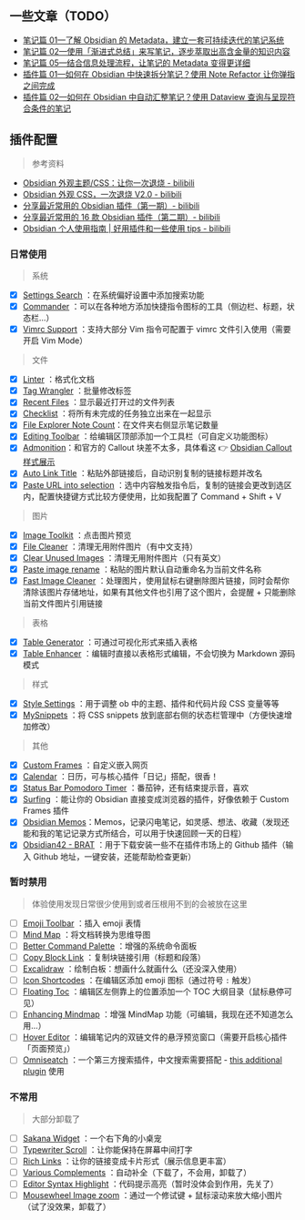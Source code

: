 ## 一些文章（TODO）

- [笔记篇 01—了解 Obsidian 的 Metadata，建立一套可持续迭代的笔记系统](https://medium.com/pm%E7%9A%84%E7%94%9F%E7%94%A2%E5%8A%9B%E5%B7%A5%E5%85%B7%E7%AE%B1/obsidian-%E4%BD%BF%E7%94%A8%E6%95%99%E5%AD%B8-%E7%AD%86%E8%A8%98%E7%AF%87-01-%E4%BA%86%E8%A7%A3-obsidian-%E7%9A%84-metadata-f8602bbddade)
- [笔记篇 02—使用「渐进式总结」来写笔记，逐步萃取出高含金量的知识内容](https://medium.com/pm%E7%9A%84%E7%94%9F%E7%94%A2%E5%8A%9B%E5%B7%A5%E5%85%B7%E7%AE%B1/obsidian-%E4%BD%BF%E7%94%A8%E6%95%99%E5%AD%B8-%E7%AD%86%E8%A8%98%E7%AF%87-02-%E4%BD%BF%E7%94%A8-%E6%BC%B8%E9%80%B2%E5%BC%8F%E7%B8%BD%E7%B5%90-%E4%BE%86%E5%AF%AB%E7%AD%86%E8%A8%98-%E5%BB%BA%E7%AB%8B%E4%B8%80%E5%A5%97%E5%8F%AF%E6%8C%81%E7%BA%8C%E8%BF%AD%E4%BB%A3%E7%9A%84%E7%AD%86%E8%A8%98%E7%B3%BB%E7%B5%B1-f34f069f99a)
- [笔记篇 05—结合信息处理流程，让笔记的 Metadata 变得更详细](https://medium.com/pm%E7%9A%84%E7%94%9F%E7%94%A2%E5%8A%9B%E5%B7%A5%E5%85%B7%E7%AE%B1/obsidian-%E4%BD%BF%E7%94%A8%E6%95%99%E5%AD%B8-%E7%AD%86%E8%A8%98%E7%AF%87-05-%E7%B5%90%E5%90%88%E8%B3%87%E8%A8%8A%E8%99%95%E7%90%86%E6%B5%81%E7%A8%8B-e6a953438f43)
- [插件篇 01—如何在 Obsidian 中快速拆分笔记？使用 Note Refactor 让你弹指之间完成](https://medium.com/pm%E7%9A%84%E7%94%9F%E7%94%A2%E5%8A%9B%E5%B7%A5%E5%85%B7%E7%AE%B1/obsidian-%E4%BD%BF%E7%94%A8%E6%95%99%E5%AD%B8-%E6%8F%92%E4%BB%B6%E7%AF%87-01-%E5%A6%82%E4%BD%95%E5%9C%A8-obsidian-%E4%B8%AD%E5%BF%AB%E9%80%9F%E6%8B%86%E5%88%86%E7%AD%86%E8%A8%98-33ac54fbe4c7)
- [插件篇 02—如何在 Obsidian 中自动汇整笔记？使用 Dataview 查询与呈现符合条件的笔记](https://medium.com/pm%E7%9A%84%E7%94%9F%E7%94%A2%E5%8A%9B%E5%B7%A5%E5%85%B7%E7%AE%B1/obsidian-%E4%BD%BF%E7%94%A8%E6%95%99%E5%AD%B8-%E6%8F%92%E4%BB%B6%E7%AF%87-02-%E5%A6%82%E4%BD%95%E5%9C%A8-obsidian-%E4%B8%AD%E8%87%AA%E5%8B%95-%E5%BD%99%E6%95%B4%E7%AD%86%E8%A8%98-8d90b5e44f6a)

## 插件配置

> 参考资料

- [Obsidian 外观主题/CSS：让你一次退烧 - bilibili](https://www.bilibili.com/video/BV1KP4y1B7bd/)
- [Obsidian 外观 CSS，一次退烧 V2.0 - bilibili](https://www.bilibili.com/video/BV1uR4y127UT/?vd_source=b5ea3571072cc2ede537c6c80700c963)
- [分享最近常用的 Obsidian 插件（第一期）- bilibili](https://www.bilibili.com/video/BV1cs4y1H77h/)
- [分享最近常用的 16 款 Obsidian 插件（第二期）- bilibili](https://www.bilibili.com/video/BV1es4y1N7Mb/)
- [Obsidian 个人使用指南 | 好用插件和一些使用 tips - bilibili](https://www.bilibili.com/video/BV1gh411E7f7/)

### 日常使用

> 系统

- [x] [Settings Search](https://github.com/javalent/settings-search) ：在系统偏好设置中添加搜索功能
- [x] [Commander](https://github.com/phibr0/obsidian-commander) ：可以在各种地方添加快捷指令图标的工具（侧边栏、标题，状态栏…）
- [x] [Vimrc Support](https://github.com/esm7/obsidian-vimrc-support) ：支持大部分 Vim 指令可配置于 vimrc 文件引入使用（需要开启 Vim Mode）

> 文件

- [x] [Linter](https://github.com/platers/obsidian-linter) ：格式化文档
- [x] [Tag Wrangler](https://github.com/pjeby/tag-wrangler) ：批量修改标签
- [x] [Recent Files](https://github.com/tgrosinger/recent-files-obsidian) ：显示最近打开过的文件列表
- [x] [Checklist](https://github.com/delashum/obsidian-checklist-plugin) ：将所有未完成的任务独立出来在一起显示
- [x] [File Explorer Note Count](https://github.com/ozntel/file-explorer-note-count)：在文件夹右侧显示笔记数量
- [x] [Editing Toolbar](https://github.com/cumany/obsidian-editing-toolbar) ：给编辑区顶部添加一个工具栏（可自定义功能图标）
- [x] [Admonition](https://github.com/javalent/admonitions)：和官方的 Callout 块差不太多，具体看这 👉 [Obsidian Callout 样式展示](obsidian-callout.md)
- [x] [Auto Link Title](https://github.com/zolrath/obsidian-auto-link-title) ：粘贴外部链接后，自动识别复制的链接标题并改名
- [x] [Paste URL into selection](https://github.com/denolehov/obsidian-url-into-selection) ：选中内容触发指令后，复制的链接会更改到选区内，配置快捷键方式比较方便使用，比如我配置了 Command + Shift + V

> 图片

- [x] [Image Toolkit](https://github.com/sissilab/obsidian-image-toolkit/blob/master/README_cn.md) ：点击图片预览
- [x] [File Cleaner](https://github.com/Johnson0907/obsidian-file-cleaner) ：清理无用附件图片（有中文支持）
- [x] [Clear Unused Images](https://github.com/ozntel/oz-clear-unused-images-obsidian) ：清理无用附件图片（只有英文）
- [x] [Paste image rename](https://github.com/reorx/obsidian-paste-image-rename) ：粘贴的图片默认自动重命名为当前文件名称
- [x] [Fast Image Cleaner](https://github.com/martinniee/Obsidian-fast-image-cleaner) ：处理图片，使用鼠标右键删除图片链接，同时会帮你清除该图片存储地址，如果有其他文件也引用了这个图片，会提醒 + 只能删除当前文件图片引用链接

> 表格

- [x] [Table Generator](https://github.com/Quorafind/Obsidian-Table-Generator) ：可通过可视化形式来插入表格
- [x] [Table Enhancer](https://github.com/Stardusten/ob-table-enhancer) ：编辑时直接以表格形式编辑，不会切换为 Markdown 源码模式

> 样式

- [x] [Style Settings](https://github.com/mgmeyers/obsidian-style-settings) ：用于调整 ob 中的主题、插件和代码片段 CSS 变量等等
- [x] [MySnippets](https://github.com/chetachiezikeuzor/MySnippets-Plugin) ：将 CSS snippets 放到底部右侧的状态栏管理中（方便快速增加修改）

> 其他

- [x] [Custom Frames](https://github.com/Ellpeck/ObsidianCustomFrames) ：自定义嵌入网页
- [x] [Calendar](https://github.com/liamcain/obsidian-calendar-plugin) ：日历，可与核心插件「日记」搭配，很香！
- [x] [Status Bar Pomodoro Timer](https://github.com/kzhovn/statusbar-pomo-obsidian) ：番茄钟，还有结束提示音，喜欢
- [x] [Surfing](https://github.com/PKM-er/Obsidian-Surfing/blob/main/README-ZH.md) ：能让你的 Obsidian 直接变成浏览器的插件，好像依赖于 Custom Frames 插件
- [x] [Obsidian Memos](https://github.com/Quorafind/Obsidian-Memos)：Memos，记录闪电笔记，如灵感、想法、收藏（发现还能和我的笔记记录方式所结合，可以用于快速回顾一天的日程）
- [x] [Obsidian42 - BRAT](https://github.com/TfTHacker/obsidian42-brat) ：用于下载安装一些不在插件市场上的 Github 插件（输入 Github 地址，一键安装，还能帮助检查更新）

### 暂时禁用

> 体验使用发现日常很少使用到或者压根用不到的会被放在这里

- [ ] [Emoji Toolbar](https://github.com/oliveryh/obsidian-emoji-toolbar) ：插入 emoji 表情
- [ ] [Mind Map](https://github.com/MarkMindCkm/obsidian-enhancing-mindmap/blob/main/Readme-zh.md) ：将文档转换为思维导图
- [ ] [Better Command Palette](https://github.com/AlexBieg/obsidian-better-command-palette) ：增强的系统命令面板
- [ ] [Copy Block Link](https://github.com/mgmeyers/obsidian-copy-block-link) ：复制块链接引用（标题和段落）
- [ ] [Excalidraw](https://github.com/zsviczian/obsidian-excalidraw-plugin) ：绘制白板：想画什么就画什么（还没深入使用）
- [ ] [Icon Shortcodes](https://github.com/aidenlx/obsidian-icon-shortcodes) ：在编辑区添加 emoji 图标（通过符号 `:` 触发）
- [ ] [Floating Toc](https://github.com/cumany/obsidian-floating-toc-plugin) ：编辑区左侧靠上的位置添加一个 TOC 大纲目录（鼠标悬停可见）
- [ ] [Enhancing Mindmap](https://github.com/MarkMindCkm/obsidian-enhancing-mindmap) ：增强 MindMap 功能（可编辑，我现在还不知道怎么用…）
- [ ] [Hover Editor](https://github.com/nothingislost/obsidian-hover-editor) ：编辑笔记内的双链文件的悬浮预览窗口（需要开启核心插件「页面预览」）
- [ ] [Omniseatch](https://github.com/scambier/obsidian-omnisearch) ：一个第三方搜索插件，中文搜索需要搭配 - [this additional plugin](https://github.com/aidenlx/cm-chs-patch) 使用

### 不常用

> 大部分卸载了

- [ ] [Sakana Widget](https://github.com/quorafind/obsidian-sakana-widget) ：一个右下角的小桌宠
- [ ] [Typewriter Scroll](https://github.com/deathau/cm-typewriter-scroll-obsidian) ：让你能保持在屏幕中间打字
- [ ] [Rich Links](https://github.com/dhamaniasad/obsidian-rich-links) ：让你的链接变成卡片形式（展示信息更丰富）
- [ ] [Various Complements](https://github.com/tadashi-aikawa/obsidian-various-complements-plugin) ：自动补全（下载了，不会用，卸载了）
- [ ] [Editor Syntax Highlight](https://github.com/deathau/cm-editor-syntax-highlight-obsidian) ：代码提示高亮（暂时没体会到作用，先关了）
- [ ] [Mousewheel Image zoom](https://github.com/nicojeske/mousewheel-image-zoom) ：通过一个修试键 + 鼠标滚动来放大缩小图片（试了没效果，卸载了）

